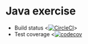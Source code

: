 # Java exercise

- Build status <[![CircleCI](https://circleci.com/gh/NgoMinhHung/ExerciseJava.svg?style=svg)](https://circleci.com/gh/NgoMinhHung/ExerciseJava)>
- Test coverage <[![codecov](https://codecov.io/gh/NgoMinhHung/ExerciseJava/branch/master/graph/badge.svg)](https://codecov.io/gh/NgoMinhHung/ExerciseJava)
>